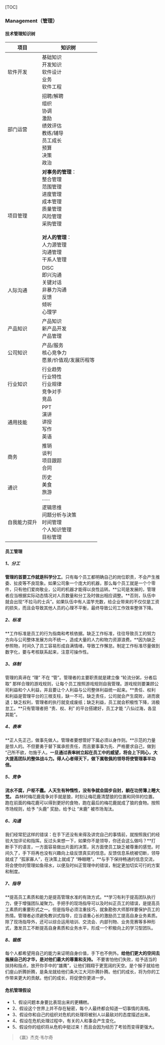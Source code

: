 [TOC]

### Management（管理） 

#### 技术管理知识树

| 项目 | 知识树  |
|---|---|
| 软件开发  | 基础知识<br>开发知识<br>软件设计<br>业务<br>软件工程  |
| 部门运营  |  招聘/解聘<br>组织<br>协调<br>激励<br>绩效评估<br>教练/辅导<br>员工成长<br>预算<br>决策<br>政治 |
| 项目管理  | **对事务的管理**：<br>整合管理<br>范围管理<br>进度管理<br>成本管理<br>质量管理<br>风险管理<br>采购管理<br><br>**对人的管理**：<br>人力源管理<br>沟通管理<br>干系人管理 |
| 人际沟通  | DISC<br>即兴沟通<br>关键对话<br>非暴力沟通<br>反馈<br>倾听<br>心理学  |
| 产品知识  | 产品知识<br>新产品开发<br>产品管理  |
| 公司知识  | 产品/服务<br>核心竞争力<br>愿景/价值观/发展历程等  |
| 行业知识 | 行业趋势<br>行业特性<br>行业规律<br>竞争对手<br>竞品  |
| 通用技能  | PPT<br>演讲<br>讲授<br>写作<br>英语  |
| 商务  | 推销<br>谈判<br>项目跟踪<br>合同  |
| 通识  |  历史<br>美食<br>旅游<br>...... |
| 自我能力提升  |  逻辑思维<br>问题分析与決策<br>时间管理<br>个人知识管理<br>目标管理 |


#### 员工管理

##### 1、分工
**管理的首要工作就是科学分工**。只有每个员工都明确自己的岗位职责，不会产生推委、扯皮等不良现象。如果公司象一个庞大的机器，那么每个员工就是一个个零件，只有他们爱岗敬业，公司的机器才能得以良性运转。**公司是发展的，管理者应当根据实际动态情况对人员数量和分工及时做出相应调整。**否则，队伍中就会出现“不拉马的士兵”。如果队伍中有人滥竽充数，给企业带来的不仅仅是工资的损失，而且会导致其他人员的心理不平衡，最终导致公司工作效率整体下降。

##### 2、标准
**工作标准是员工的行为指南和考核依据。缺乏工作标准，往往导致员工的努力方向与公司整体发展方向不统一，造成大量的人力和物力资源浪费。**因为缺乏参照物，时间久了员工容易形成自满情绪，导致工作懈怠。制定工作标准尽量做到数字化，要与考核联系起来，注意可操作性。

##### 3、体制
管理的真谛在 “理” 不在 “管”。管理者的主要职责就是建立像 “轮流分粥，分者后取” 那样合理的游戏规则，让每个员工按照游戏规则自我管理。游戏规则要兼顾公司利益和个人利益，并且要让个人利益与公司整体利益统一起来。**贵任、权利和利益是管理平台的三根支柱，缺一不可。缺乏责任，公司就会产生腐败，进而衰退；缺乏权利，管理者的执行就变成废纸；缺乏利益，员工就会积极性下降，消极怠工。**只有管理者把 “责、权、利” 的平台搭建好，员工才能 “八仙过海，各显其能”。

##### 4、表率
**正人先正己，做事先做人。管理者要想管好下属必须以身作则。**示范的力量是惊人的。不但要勇于替下属承担责任，而且要事事为先、严格要求自己，做到 “己所不欲，勿施于人。**一旦通过表率树立起在员工中的威望，将会上下同心，大大提高团队的整体战斗力。得人心者得天下，做下属敬佩的领导将使管理事半功倍。**

##### 5、竞争
**流水不腐，户枢不蠹。人天生有种惰性，没有争就会固步自封，躺在功劳簿上睡大觉。** 森林时梅花鹿竟争对手就是狼，时刻让梅花鹿清楚狼的位置和同伴的位置。跑在前面的梅花鹿可以得到更好的食物，跑在最后的梅花鹿就成了狼的食物。按照市场规则，给予 “头鹿” 奖励，给予让 “末鹿” 被市场淘汰。


##### 6、沟通
我们经常犯这样的错误：在手下还没有来得及讲完自己的事情前，就按照我们的经验大加评论和指挥。反过头来想一下，如果你不是领导，你还会这么做吗？**打断手下的语言，一方面容易做出片面的决策，另方面使员工缺乏被尊重的感觉。时间久了，手下将再也没有兴趣向上级反馈真实的信息。反馈信息系统被切断，领导就成了 “孤家寡人”，在決策上就成了 “睁眼瞎”。**与手下保持畅通的信息交流，将会使你的管理如鱼得水，以便及时纠正管理中的错误，制定更加切实可行的方案和制度。

##### 7、指导
**提高员工素质和能力是提高管理水准的有效方式。**学习有利于提高团队执行力，便于增强团队凝聚力。手把手的现场指导可以及时纠正员工的错误，是提高员工素质的重要形式之一。但是指导必须注重技巧，就象勘弥大师那样要保护员工的热情。管理者必须避免教训式指导，应当语重心长的激励员工提高自身业务素质。除了现场指导外，还可以综合运用培训、交流会、内部刊物、业务竞赛等多种形式，激发员工不断提高自身素质和业务水平，形成一个积极向上的学习型团队。

##### 8、锻炼
每个人都希望用自己的能力来证明自身价值，手下也不例外。**给他们更大的空间去施展自己的才华，是对他们最大的尊重和支持。** 不要害怕他们失败，给予适当的扶持和指点，放开你手中的“雄鹰”，让他们翱翔于更宽阔的天空。是个猴子就给他们座山折腾折腾，是条龙就给他们条大江大河扑腾扑腾。他们的成长，将为你的工作带来更大的贡献。他们的成长，将促使你更进一步。



#### 危机管理假设

* 	1、假设问题本身要比表现出来的更糟糕。
* 	2、假设这个世界上并不存在秘密，每个人最终都会知道一切事情的真相。
* 	3、假设你和自己的组织对危机的处理将被别人以最敌对的态度描述出来。
* 	4、假设在危机处理过程中，有关的人和事会产生变化。
* 	5、假设你的组织将从危机中挺过来！而且会因为经历了考验而变得更强大。

>  《赢》杰克·韦尔奇